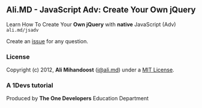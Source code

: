 ## Ali.MD -  JavaScript Adv: Create Your Own jQuery
Learn How To Create Your **Own jQuery** with **native** JavaScript (Adv) `ali.md/jsadv`

Create an [issue](https://github.com/AliMD/JavaScriptAdv-Create-Your-Own-jQuery/issues/new) for any question.

### License
Copyright (c) 2012, **Ali Mihandoost** (i@ali.md) under a [MIT License](http://opensource.org/licenses/MIT).

### A **1Devs** tutorial
Produced by **The One Developers** Education Department
